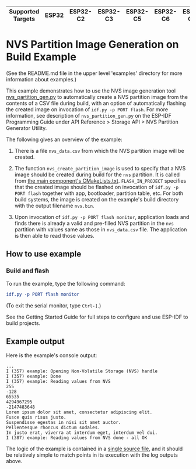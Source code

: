 | Supported Targets | ESP32 | ESP32-C2 | ESP32-C3 | ESP32-C5 | ESP32-C6 | ESP32-C61 | ESP32-H2 | ESP32-P4 | ESP32-S2 | ESP32-S3 |
| ----------------- | ----- | -------- | -------- | -------- | -------- | --------- | -------- | -------- | -------- | -------- |

# NVS Partition Image Generation on Build Example

(See the README.md file in the upper level 'examples' directory for more information about examples.)

This example demonstrates how to use the NVS image generation tool [nvs_partition_gen.py](../../../components/nvs_flash/nvs_partition_generator/nvs_partition_gen.py) to automatically create a NVS partition image from the contents of a CSV file during build, with an option of automatically flashing the created image on invocation of `idf.py -p PORT flash`. For more information, see description of `nvs_partition_gen.py` on the ESP-IDF Programming Guide under API Reference > Storage API > NVS Partition Generator Utility.

The following gives an overview of the example:

1. There is a file `nvs_data.csv` from which the NVS partition image will be created.

2. The function `nvs_create_partition_image` is used to specify that a NVS image should be created during build for the `nvs` partition. It is called from [the main component's CMakeLists.txt](./main/CMakeLists.txt). `FLASH_IN_PROJECT` specifies that the created image should be flashed on invocation of `idf.py -p PORT flash` together with app, bootloader, partition table, etc. For both build systems, the image is created on the example's build directory with the output filename `nvs.bin`.

3. Upon invocation of `idf.py -p PORT flash monitor`, application loads and finds there is already a valid and pre-filled NVS partition in the `nvs` partition with values same as those in `nvs_data.csv` file. The application is then able to read those values.

## How to use example

### Build and flash

To run the example, type the following command:

```CMake
idf.py -p PORT flash monitor
```

(To exit the serial monitor, type ``Ctrl-]``.)

See the Getting Started Guide for full steps to configure and use ESP-IDF to build projects.

## Example output

Here is the example's console output:

```
...
I (357) example: Opening Non-Volatile Storage (NVS) handle
I (357) example: Done
I (357) example: Reading values from NVS
255
-128
65535
4294967295
-2147483648
Lorem ipsum dolor sit amet, consectetur adipiscing elit.
Fusce quis risus justo.
Suspendisse egestas in nisi sit amet auctor.
Pellentesque rhoncus dictum sodales.
In justo erat, viverra at interdum eget, interdum vel dui.
I (387) example: Reading values from NVS done - all OK
```

The logic of the example is contained in a [single source file](./main/nvsgen_example_main.c), and it should be relatively simple to match points in its execution with the log outputs above.

